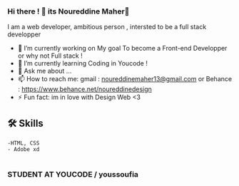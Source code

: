 ### Hi there !  🚀 its Noureddine Maher👋


I am a web developer, ambitious person , intersted to be a full stack developper  




- 🔭 I’m currently working on My goal To become a Front-end Developper or why not Full stack ! 
- 🌱 I’m currently learning Coding in Youcode ! 
- 💬 Ask me about ...
- 📫 How to reach me: gmail : noureddinemaher13@gmail.com or Behance : https://www.behance.net/noureddinedesign
- ⚡ Fun fact: im in love with Design Web <3 

## 🛠 Skills
	-HTML, CSS
	- Adobe xd 
#

###  STUDENT AT YOUCODE / youssoufia 






